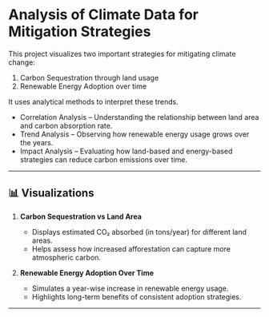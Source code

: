 
# Analysis of Climate Data for Mitigation Strategies

This project visualizes two important strategies for mitigating climate change:

1. Carbon Sequestration through land usage  
2. Renewable Energy Adoption over time

It uses analytical methods to interpret these trends.

- Correlation Analysis  –  Understanding the relationship between land area and carbon absorption rate.  
- Trend Analysis  –  Observing how renewable energy usage grows over the years.  
- Impact Analysis  –  Evaluating how land-based and energy-based strategies can reduce carbon emissions over time.
  
---

## 📊 Visualizations

1. **Carbon Sequestration vs Land Area**  
   - Displays estimated CO₂ absorbed (in tons/year) for different land areas.  
   - Helps assess how increased afforestation can capture more atmospheric carbon.

2. **Renewable Energy Adoption Over Time**  
   - Simulates a year-wise increase in renewable energy usage.  
   - Highlights long-term benefits of consistent adoption strategies.

---









